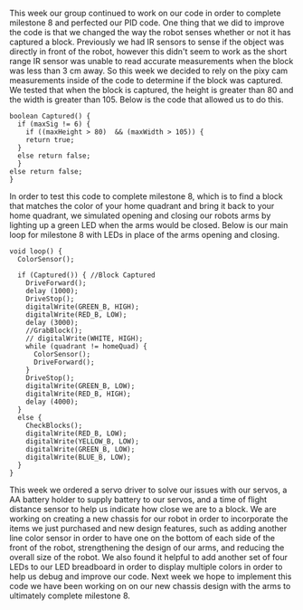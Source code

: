
This week our group continued to work on our code in order to complete milestone 8 and perfected our PID code. One thing that we did to improve the code is that we changed the way the robot senses whether or not it has captured a block. Previously we had IR sensors to sense if the object was directly in front of the robot, however this didn't seem to work as the short range IR sensor was unable to read accurate measurements when the block was less than 3 cm away. So this week we decided to rely on the pixy cam measurements inside of the code to determine if the block was captured. We tested that when the block is captured, the height is greater than 80 and the width is greater than 105. Below is the code that allowed us to do this. 

````
boolean Captured() {
  if (maxSig != 6) {
    if ((maxHeight > 80)  && (maxWidth > 105)) {
    return true;
  }
  else return false;
  }
else return false;
}
````

In order to test this code to complete milestone 8, which is to find a block that matches the color of your home quadrant and bring it back to your home quadrant, we simulated opening and closing our robots arms by lighting up a green LED when the arms would be closed. Below is our main loop for milestone 8 with LEDs in place of the arms opening and closing. 

````
void loop() {
  ColorSensor();

  if (Captured()) { //Block Captured
    DriveForward();
    delay (1000);
    DriveStop();
    digitalWrite(GREEN_B, HIGH);
    digitalWrite(RED_B, LOW);
    delay (3000);
    //GrabBlock();
    // digitalWrite(WHITE, HIGH);
    while (quadrant != homeQuad) {
      ColorSensor();
      DriveForward();
    }
    DriveStop();
    digitalWrite(GREEN_B, LOW);
    digitalWrite(RED_B, HIGH);
    delay (4000);
  }
  else {
    CheckBlocks();
    digitalWrite(RED_B, LOW);
    digitalWrite(YELLOW_B, LOW);
    digitalWrite(GREEN_B, LOW);
    digitalWrite(BLUE_B, LOW);
  }
}
````

This week we ordered a servo driver to solve our issues with our servos, a AA battery holder to supply battery to our servos, and a time of flight distance sensor to help us indicate how close we are to a block. We are working on creating a new chassis for our robot in order to incorporate the items we just purchased and new design features, such as adding another line color sensor in order to have one on the bottom of each side of the front of the robot, strengthening the design of our arms, and reducing the overall size of the robot. We also found it helpful to add another set of four LEDs to our LED breadboard in order to display multiple colors in order to help us debug and improve our code. 
Next week we hope to implement this code we have been working on on our new chassis design with the arms to ultimately complete milestone 8. 
